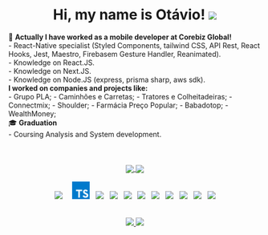 <div align="center">
 <h1>Hi, my name is Otávio! <img src="https://media.giphy.com/media/hvRJCLFzcasrR4ia7z/giphy.gif" width="30" /></h1>
</div>
<div align="start">
 🔭 <strong>Actually I have worked as a mobile developer at Corebiz Global!</strong>
   <br/>
  - React-Native specialist (Styled Components, tailwind CSS, API Rest, React Hooks, Jest, Maestro, Firebasem Gesture Handler, Reanimated).
   <br/>
   - Knowledge on React.JS.
   <br/>
   - Knowledge on Next.JS.
   <br/>
 - Knowledge on Node.JS (express, prisma sharp, aws sdk).
   <br/>
   <strong>I worked on companies and projects like:</strong>
   <br/>
   - Grupo PLA;
   - Caminhões e Carretas;
   - Tratores e Colheitadeiras;
   - Connectmix;
   - Shoulder;
   - Farmácia Preço Popular;
   - Babadotop;
   - WealthMoney;
   <br/>
 🎓 <strong>Graduation</strong>
   <br/>
 - Coursing Analysis and System development.
   <br/>
   <br/>
</div>
 <br/>
 <br/>
<div align="center">
 <a href="https://github.com/otaviostasiak">
  <img align="center" height="150em" src="https://github-readme-stats.vercel.app/api?username=otaviostasiak&show_icons=true&layout=compact&theme=radical" />
</a>


 
 <a href="https://github.com/otaviostasiak">
  <img align="center" height="150em" src="https://github-readme-stats.vercel.app/api/top-langs/?username=otaviostasiak&layout=compact&theme=radical" />
</a>
 <br/>
 <br/>
  <img src="https://upload.wikimedia.org/wikipedia/commons/thumb/9/99/Unofficial_JavaScript_logo_2.svg/1024px-Unofficial_JavaScript_logo_2.svg.png" height="35px"/>
  &nbsp;  
 &nbsp;
  <img src="https://raw.githubusercontent.com/github/explore/80688e429a7d4ef2fca1e82350fe8e3517d3494d/topics/typescript/typescript.png" height="35px"/>
  &nbsp;
  <img src="https://upload.wikimedia.org/wikipedia/commons/thumb/a/a7/React-icon.svg/640px-React-icon.svg.png" height="35px"/> 
   &nbsp;
  <img height="35px" src="https://styles.redditmedia.com/t5_3h7yi/styles/communityIcon_1cvjfamjpre71.png" />
  &nbsp;
  <img src="https://thidu.dev/images/Nodejs.svg" height="35px"/> 
  &nbsp;
  <img src="https://upload.wikimedia.org/wikipedia/commons/thumb/9/97/Sqlite-square-icon.svg/2048px-Sqlite-square-icon.svg.png" height="35px"/>
  &nbsp;
  <img src="https://i.pinimg.com/originals/17/06/c9/1706c9f16bd08eb5e03f1df3e0a94a1c.png" height="35px"/>
  &nbsp;
 <img src="https://upload.wikimedia.org/wikipedia/commons/2/20/Photoshop_CC_icon.png" height="35px"/>
  &nbsp;
 <img src="https://upload.wikimedia.org/wikipedia/commons/thumb/f/fb/Adobe_Illustrator_CC_icon.svg/2101px-Adobe_Illustrator_CC_icon.svg.png" height="35px"/>
  &nbsp;
 <img src="https://upload.wikimedia.org/wikipedia/commons/thumb/c/cb/Adobe_After_Effects_CC_icon.svg/512px-Adobe_After_Effects_CC_icon.svg.png" height="35px"/>
  &nbsp;
 <img src="https://cdn.worldvectorlogo.com/logos/firebase-1.svg" height="35px"/>
</div>
 
<br/>
<br/>
 
<div align="center">
 
  <a href="https://www.linkedin.com/in/ot%C3%A1vio-henrique-stasiak-425751228/" target="_blank">
   <img src="https://img.shields.io/badge/-LinkedIn-%230077B5?style=for-the-badge&logo=linkedin&logoColor=white" target="_blank">
 </a> 

  <a href="mailto:otaviostasiakdev@outlook.com">
   <img src="https://img.shields.io/badge/-Gmail-%23333?style=for-the-badge&logo=gmail&logoColor=white" target="_blank">
 </a>
 
</div>




